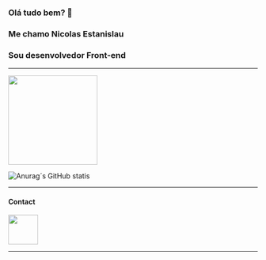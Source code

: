 ### Olá tudo bem? 👋

### Me chamo Nicolas Estanislau 

### Sou desenvolvedor Front-end

---

<div>

</div>

<div>

  <img height="180em" src="https://github-readme-stats.vercel.app/api/top-langs/?username=nicolasestanislau&layout=compact&langs_count=16&theme=tokyonight"/>
</div>

![Anurag´s GitHub statis](https://github-readme-stats.vercel.app/api?username=nicolasestanislau&show_icons=true&theme=tokyonight)

---

#### Contact

<a href="https://www.linkedin.com/in/nicolas-estanislau-048928175/" target="_blank">
  <img src="https://cdn.jsdelivr.net/gh/devicons/devicon/icons/linkedin/linkedin-original.svg" align="center" heigth="50" width="60" />
</a>

---
